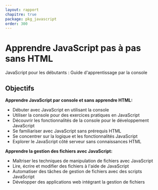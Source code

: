 ```yaml
---
layout: rapport
chapitre: true
package: pkg_javascript
order: 300
---
```


<!-- new slide -->

# Apprendre JavaScript pas à pas sans HTML

JavaScript pour les débutants : Guide d'apprentissage par la console

<!-- new slide -->

## Objectifs 

**Apprendre JavaScript par console et sans apprendre HTML:** 

* Débuter avec JavaScript en utilisant la console
* Utiliser la console pour des exercices pratiques en JavaScript
* Découvrir les fonctionnalités de la console pour le développement JavaScript
* Se familiariser avec JavaScript sans prérequis HTML
* Se concentrer sur la logique et les fonctionnalités JavaScript
* Explorer le JavaScript côté serveur sans connaissances HTML

<!-- note -->

**Apprendre la gestion des fichiers avec JavaScript:** 

* Maîtriser les techniques de manipulation de fichiers avec JavaScript
* Lire, écrire et modifier des fichiers à l'aide de JavaScript
* Automatiser des tâches de gestion de fichiers avec des scripts JavaScript
* Développer des applications web intégrant la gestion de fichiers

